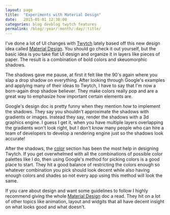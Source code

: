 ```yaml
---
layout: page
title:  "Experiments with Material Design"
date:   2015-05-01 12:30:00
categories: blog devblog twytch features
permalink: /blog/:year/:month/:day/:title/
---
```


I've done a lot of UI changes with [Twytch][twytch] lately based off this
new design idea called [Material Design][material-design]. You should go check
it out yourself, but the basic idea is you take flat UI design and organize
it in layers like pieces of paper. The result is a combination of bold colors
and skeuomorphic shadows.

The shadows gave me pause, at first it felt like the 90's again where you slap
a drop shadow on everything. After looking through Google's examples and
applying many of their ideas to Twytch, I have to say that I'm now a born-again
drop shadow believer. They make colors really pop and are a great way to
emphasize how important certain elements are.

Google's design doc is pretty funny when they mention *how* to implement the
shadows. They say you shouldn't approximate the shadows with gradients or
images. Instead they say, render the shadows with a 3d graphics engine. I
guess I get it, when you have multiple layers overlapping the gradients won't
look right, but I don't know many people who can hire a team of developers
to develop a rendering engine just so the shadows look accurate!

After the shadows, the [color][material-design-color] section has been the most
help in designing Twytch. If you get overwhelmed with all the combinations of
possible color palettes like I do, then using Google's method for picking
colors is a good place to start. They hit a good balance of restricting the
colors enough so whatever combination you pick should look decent while also
having enough colors and shades so not every app using this method will look
the same.

If you care about design and want some guidelines to follow I highly recommend
giving the whole [Material Design][material-design] doc a read. They hit on a
lot of other topics like animation, layout and widgits that all have decent
insight on what looks good and what doesn't.

[twytch]:      https://github.com/mtytel/twytch
[mopo]:        https://github.com/mtytel/mopo
[material-design]:  http://www.google.com/design/spec/material-design/
[material-design-color]:  http://www.google.com/design/spec/style/color.html
